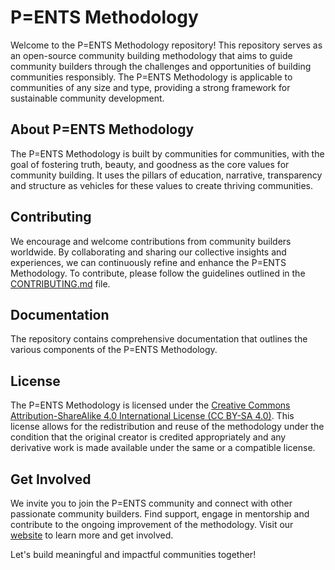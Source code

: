 # P=ENTS Methodology

Welcome to the P=ENTS Methodology repository! This repository serves as an open-source community building methodology that aims to guide community builders through the challenges and opportunities of building communities responsibly. The P=ENTS Methodology is applicable to communities of any size and type, providing a strong framework for sustainable community development.

## About P=ENTS Methodology

The P=ENTS Methodology is built by communities for communities, with the goal of fostering truth, beauty, and goodness as the core values for community building. It uses the pillars of education, narrative, transparency and structure as vehicles for these values to create thriving communities.

## Contributing

We encourage and welcome contributions from community builders worldwide. By collaborating and sharing our collective insights and experiences, we can continuously refine and enhance the P=ENTS Methodology. To contribute, please follow the guidelines outlined in the [CONTRIBUTING.md](CONTRIBUTING.md) file.

## Documentation

The repository contains comprehensive documentation that outlines the various components of the P=ENTS Methodology.

## License

The P=ENTS Methodology is licensed under the [Creative Commons Attribution-ShareAlike 4.0 International License (CC BY-SA 4.0)](LICENSE). This license allows for the redistribution and reuse of the methodology under the condition that the original creator is credited appropriately and any derivative work is made available under the same or a compatible license.

## Get Involved

We invite you to join the P=ENTS community and connect with other passionate community builders. Find support, engage in mentorship and contribute to the ongoing improvement of the methodology. Visit our [website](https://www.pentsmethodology.com) to learn more and get involved.

Let's build meaningful and impactful communities together!
